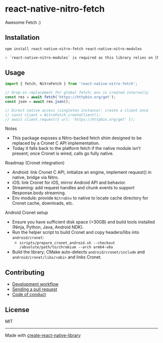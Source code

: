 # react-native-nitro-fetch

Awesome Fetch :)

## Installation


```sh
npm install react-native-nitro-fetch react-native-nitro-modules

> `react-native-nitro-modules` is required as this library relies on [Nitro Modules](https://nitro.margelo.com/).
```


## Usage


```ts
import { fetch, NitroFetch } from 'react-native-nitro-fetch';

// Drop-in replacement for global fetch; env is created internally
const res = await fetch('https://httpbin.org/get');
const json = await res.json();

// Direct native access (singleton instance): create a client once
// const client = NitroFetch.createClient();
// await client.request({ url: 'https://httpbin.org/get' });
```

Notes

- This package exposes a Nitro-backed fetch shim designed to be replaced by a Cronet C API implementation.
- Today it falls back to the platform fetch if the native module isn’t present; once Cronet is wired, calls go fully native.

Roadmap (Cronet integration)

- Android: link Cronet C API, initialize an engine, implement request() in native, bridge via Nitro.
- iOS: link Cronet for iOS, mirror Android API and behavior.
- Streaming: add request handles and chunk events to support Response.body streaming.
 - Env module: provide `NitroEnv` to native to locate cache directory for Cronet cache, downloads, etc.

Android Cronet setup

- Ensure you have sufficient disk space (>30GB) and build tools installed (Ninja, Python, Java, Android NDK).
- Run the helper script to build Cronet and copy headers/libs into `android/cronet`:
  - `scripts/prepare_cronet_android.sh --checkout /absolute/path/to/chromium --arch arm64-v8a`
- Build the library; CMake auto-detects `android/cronet/include` and `android/cronet/libs/<abi>` and links Cronet.


## Contributing

- [Development workflow](CONTRIBUTING.md#development-workflow)
- [Sending a pull request](CONTRIBUTING.md#sending-a-pull-request)
- [Code of conduct](CODE_OF_CONDUCT.md)

## License

MIT

---

Made with [create-react-native-library](https://github.com/callstack/react-native-builder-bob)
